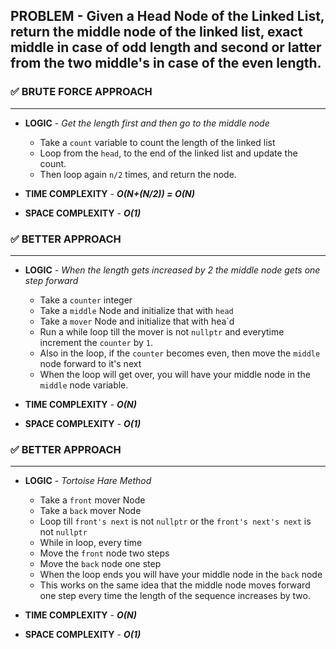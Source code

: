 ## PROBLEM - Given a Head Node of the Linked List, return the middle node of the linked list, exact middle in case of odd length and second or latter from the two middle's in case of the even length.

### ✅ BRUTE FORCE APPROACH
-----------------------------
- **LOGIC** - *Get the length first and then go to the middle node*
    - Take a `count` variable to count the length of the linked list
    - Loop from the `head`, to the end of the linked list and update the count.
    - Then loop again `n/2` times, and return the node.

- **TIME COMPLEXITY** - ***O(N+(N/2)) = O(N)***
- **SPACE COMPLEXITY** - ***O(1)***

### ✅ BETTER APPROACH
-----------------------------
- **LOGIC** - *When the length gets increased by 2 the middle node gets one step forward*
    - Take a `counter` integer
    - Take a `middle` Node and initialize that with `head`
    - Take a `mover` Node and initialize that with hea`d
    - Run a while loop till the mover is not `nullptr` and everytime increment the `counter` by `1`.
    - Also in the loop, if the `counter` becomes even, then move the `middle` node forward to it's next
    - When the loop will get over, you will have your middle node in the `middle` node variable.

- **TIME COMPLEXITY** - ***O(N)***
- **SPACE COMPLEXITY** - ***O(1)***

### ✅ BETTER APPROACH
-----------------------------
- **LOGIC** - *Tortoise Hare Method*
    - Take a `front` mover Node
    - Take a `back` mover Node
    - Loop till `front's next` is not `nullptr` or the `front's next's next` is not `nullptr`
    - While in loop, every time
    - Move the `front` node two steps
    - Move the `back` node one step
    - When the loop ends you will have your middle node in the `back` node
    - This works on the same idea that the middle node moves forward one step every time the length of the sequence increases by two.

- **TIME COMPLEXITY** - ***O(N)***
- **SPACE COMPLEXITY** - ***O(1)***